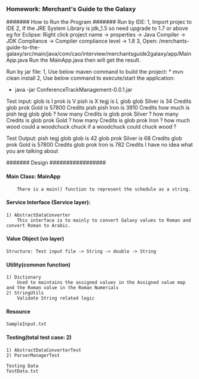 ### Homework: Merchant's Guide to the Galaxy

####### How to Run the Program ####### 
Run by IDE: 
1, Import projec to IDE
2, If the JRE System Library is jdk_1.5 so need upgrade to 1.7 or above
	eg for Eclipse: 
	Right click project name -> properties -> Java Compiler -> JDK Compliance -> Compiler compliance level -> 1.8
3, Open: /merchants-guide-to-the-galaxy/src/main/java/com/cao/interview/merchantsguide2galaxy/app/MainApp.java 
   Run the MainApp.java then will get the result.

Run by jar file:
1, Use below maven command to build the project:
	*	mvn clean install
2, Use below command to execute/start the application:
   *	java -jar ConferenceTrackManagement-0.0.1.jar 
   
Test input:
glob is I
prok is V
pish is X
tegj is L
glob glob Silver is 34 Credits
glob prok Gold is 57800 Credits
pish pish Iron is 3910 Credits
how much is pish tegj glob glob ?
how many Credits is glob prok Silver ?
how many Credits is glob prok Gold ?
how many Credits is glob prok Iron ?
how much wood could a woodchuck chuck if a woodchuck could chuck wood ?

Test Output:
pish tegj glob glob is 42
glob prok Silver is 68 Credits
glob prok Gold is 57800 Credits
glob prok Iron is 782 Credits
I have no idea what you are talking about

####### Design #################

#### Main Class: MainApp
		There is a main() function to represent the schedule as a string.

#### Service Interface (Service layer):
	
	1) AbstractDataConverter
		This interface is to mainly to convert Galaxy values to Roman and convert Roman to Arabic.

#### Value Object (vo layer)	
    Structure: Test input file -> String -> double -> String
	
#### Utility(common function)
	1) Dictionary 
		Used to maintains the assigned values in the Assigned value map and the Roman value in the Roman Numerials
	2) StringUtils
		Validate String related logic

#### Resource
	SampleInput.txt

#### Testing(total test case: 2)
	1) AbstractDataConverterTest
	2) ParserManagerTest
	
	Testing Data
	TestData.txt